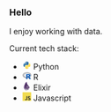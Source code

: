 ### Hello

I enjoy working with data.

Current tech stack:

<ul>
    <li>
        <span>
        <svg width="16px" heigth="16px" viewBox="0 0 128 128">
        <linearGradient id="python-original-a" gradientUnits="userSpaceOnUse" x1="70.252" y1="1237.476" x2="170.659" y2="1151.089" gradientTransform="matrix(.563 0 0 -.568 -29.215 707.817)"><stop offset="0" stop-color="#5A9FD4"></stop><stop offset="1" stop-color="#306998"></stop></linearGradient><linearGradient id="python-original-b" gradientUnits="userSpaceOnUse" x1="209.474" y1="1098.811" x2="173.62" y2="1149.537" gradientTransform="matrix(.563 0 0 -.568 -29.215 707.817)"><stop offset="0" stop-color="#FFD43B"></stop><stop offset="1" stop-color="#FFE873"></stop></linearGradient><path fill="url(#python-original-a)" d="M63.391 1.988c-4.222.02-8.252.379-11.8 1.007-10.45 1.846-12.346 5.71-12.346 12.837v9.411h24.693v3.137H29.977c-7.176 0-13.46 4.313-15.426 12.521-2.268 9.405-2.368 15.275 0 25.096 1.755 7.311 5.947 12.519 13.124 12.519h8.491V67.234c0-8.151 7.051-15.34 15.426-15.34h24.665c6.866 0 12.346-5.654 12.346-12.548V15.833c0-6.693-5.646-11.72-12.346-12.837-4.244-.706-8.645-1.027-12.866-1.008zM50.037 9.557c2.55 0 4.634 2.117 4.634 4.721 0 2.593-2.083 4.69-4.634 4.69-2.56 0-4.633-2.097-4.633-4.69-.001-2.604 2.073-4.721 4.633-4.721z" transform="translate(0 10.26)"></path><path fill="url(#python-original-b)" d="M91.682 28.38v10.966c0 8.5-7.208 15.655-15.426 15.655H51.591c-6.756 0-12.346 5.783-12.346 12.549v23.515c0 6.691 5.818 10.628 12.346 12.547 7.816 2.297 15.312 2.713 24.665 0 6.216-1.801 12.346-5.423 12.346-12.547v-9.412H63.938v-3.138h37.012c7.176 0 9.852-5.005 12.348-12.519 2.578-7.735 2.467-15.174 0-25.096-1.774-7.145-5.161-12.521-12.348-12.521h-9.268zM77.809 87.927c2.561 0 4.634 2.097 4.634 4.692 0 2.602-2.074 4.719-4.634 4.719-2.55 0-4.633-2.117-4.633-4.719 0-2.595 2.083-4.692 4.633-4.692z" transform="translate(0 10.26)"></path><radialGradient id="python-original-c" cx="1825.678" cy="444.45" r="26.743" gradientTransform="matrix(0 -.24 -1.055 0 532.979 557.576)" gradientUnits="userSpaceOnUse"><stop offset="0" stop-color="#B8B8B8" stop-opacity=".498"></stop><stop offset="1" stop-color="#7F7F7F" stop-opacity="0"></stop></radialGradient><path opacity=".444" fill="url(#python-original-c)" d="M97.309 119.597c0 3.543-14.816 6.416-33.091 6.416-18.276 0-33.092-2.873-33.092-6.416 0-3.544 14.815-6.417 33.092-6.417 18.275 0 33.091 2.872 33.091 6.417z"></path>
        </svg>
        Python
        </span>
    </li>
    <li>
        <span>
        <svg width="16px" heigth="16px" viewBox="0 0 128 128">
        <defs><linearGradient id="r-original-a" x1=".741" x2="590.86" y1="3.666" y2="593.79" gradientTransform="matrix(.2169 0 0 .14527 -.16 14.112)" gradientUnits="userSpaceOnUse"><stop stop-color="#cbced0" offset="0"></stop><stop stop-color="#84838b" offset="1"></stop></linearGradient><linearGradient id="r-original-b" x1="301.03" x2="703.07" y1="151.4" y2="553.44" gradientTransform="matrix(.17572 0 0 .17931 -.16 14.112)" gradientUnits="userSpaceOnUse"><stop stop-color="#276dc3" offset="0"></stop><stop stop-color="#165caa" offset="1"></stop></linearGradient></defs><path d="M64 100.38c-35.346 0-64-19.19-64-42.863 0-23.672 28.654-42.863 64-42.863s64 19.19 64 42.863c0 23.672-28.654 42.863-64 42.863zm9.796-68.967c-26.866 0-48.646 13.119-48.646 29.303 0 16.183 21.78 29.303 48.646 29.303s46.693-8.97 46.693-29.303c0-20.327-19.827-29.303-46.693-29.303z" fill="url(#r-original-a)" fill-rule="evenodd"></path><path d="M97.469 81.033s3.874 1.169 6.124 2.308c.78.395 2.132 1.183 3.106 2.219a8.388 8.388 0 011.42 2.04l15.266 25.74-24.674.01-11.537-21.666s-2.363-4.06-3.817-5.237c-1.213-.982-1.73-1.331-2.929-1.331h-5.862l.004 28.219-21.833.009V41.26h43.844s19.97.36 19.97 19.359c0 18.999-19.082 20.413-19.082 20.413zm-9.497-24.137l-13.218-.009-.006 12.258 13.224-.005s6.124-.019 6.124-6.235c0-6.34-6.124-6.009-6.124-6.009z" fill="url(#r-original-b)" fill-rule="evenodd"></path>
        </svg>    
        R
        </span>
    </li>
    <li>
        <span>
        <svg width="16px" heigth="16px" viewBox="0 0 128 128">
        <linearGradient id="elixir-original-a" gradientUnits="userSpaceOnUse" x1="835.592" y1="-36.546" x2="821.211" y2="553.414" gradientTransform="matrix(.1297 0 0 .2 -46.03 17.198)"><stop offset="0" stop-color="#d9d8dc"></stop><stop offset="1" stop-color="#fff" stop-opacity=".385"></stop></linearGradient><path fill-rule="evenodd" clip-rule="evenodd" fill="url(#elixir-original-a)" d="M64.4.5C36.7 13.9 1.9 83.4 30.9 113.9c26.8 33.5 85.4 1.3 68.4-40.5-21.5-36-35-37.9-34.9-72.9z"></path><linearGradient id="elixir-original-b" gradientUnits="userSpaceOnUse" x1="942.357" y1="-40.593" x2="824.692" y2="472.243" gradientTransform="matrix(.1142 0 0 .2271 -47.053 17.229)"><stop offset="0" stop-color="#8d67af" stop-opacity=".672"></stop><stop offset="1" stop-color="#9f8daf"></stop></linearGradient><path fill-rule="evenodd" clip-rule="evenodd" fill="url(#elixir-original-b)" d="M64.4.2C36.8 13.6 1.9 82.9 31 113.5c10.7 12.4 28 16.5 37.7 9.1 26.4-18.8 7.4-53.1 10.4-78.5C68.1 33.9 64.2 11.3 64.4.2z"></path><linearGradient id="elixir-original-c" gradientUnits="userSpaceOnUse" x1="924.646" y1="120.513" x2="924.646" y2="505.851" gradientTransform="matrix(.1227 0 0 .2115 -46.493 17.206)"><stop offset="0" stop-color="#26053d" stop-opacity=".762"></stop><stop offset="1" stop-color="#b7b4b4" stop-opacity=".278"></stop></linearGradient><path fill-rule="evenodd" clip-rule="evenodd" fill="url(#elixir-original-c)" d="M56.7 4.3c-22.3 15.9-28.2 75-24.1 94.2 8.2 48.1 75.2 28.3 69.6-16.5-6-29.2-48.8-39.2-45.5-77.7z"></path><linearGradient id="elixir-original-d" gradientUnits="userSpaceOnUse" x1="428.034" y1="198.448" x2="607.325" y2="559.255" gradientTransform="matrix(.1848 0 0 .1404 -42.394 17.138)"><stop offset="0" stop-color="#91739f" stop-opacity=".46"></stop><stop offset="1" stop-color="#32054f" stop-opacity=".54"></stop></linearGradient><path fill-rule="evenodd" clip-rule="evenodd" fill="url(#elixir-original-d)" d="M78.8 49.8c10.4 13.4 12.7 22.6 6.8 27.9-27.7 19.4-61.3 7.4-54-37.3C22.1 63 4.5 96.8 43.3 101.6c20.8 3.6 54 2 58.9-16.1-.2-15.9-10.8-22.9-23.4-35.7z"></path><linearGradient id="elixir-original-e" gradientUnits="userSpaceOnUse" x1="907.895" y1="540.636" x2="590.242" y2="201.281" gradientTransform="matrix(.1418 0 0 .1829 -45.23 17.18)"><stop offset="0" stop-color="#463d49" stop-opacity=".331"></stop><stop offset="1" stop-color="#340a50" stop-opacity=".821"></stop></linearGradient><path fill-rule="evenodd" clip-rule="evenodd" fill="url(#elixir-original-e)" d="M38.1 36.4c-2.9 21.2 35.1 77.9 58.3 71-17.7 35.6-56.9-21.2-64-41.7 1.5-11 2.2-16.4 5.7-29.3z"></path><linearGradient id="elixir-original-f" gradientUnits="userSpaceOnUse" x1="1102.297" y1="100.542" x2="1008.071" y2="431.648" gradientTransform="matrix(.106 0 0 .2448 -47.595 17.242)"><stop offset="0" stop-color="#715383" stop-opacity=".145"></stop><stop offset="1" stop-color="#f4f4f4" stop-opacity=".234"></stop></linearGradient><path fill-rule="evenodd" clip-rule="evenodd" fill="url(#elixir-original-f)" d="M60.4 49.7c.8 7.9 3.9 20.5 0 28.8S38.7 102 43.6 115.3c11.4 24.8 37.1-4.4 36.9-19 1.1-11.8-6.6-38.7-1.8-52.5L76.5 41l-13.6-4c-2.2 3.2-3 7.5-2.5 12.7z"></path><linearGradient id="elixir-original-g" gradientUnits="userSpaceOnUse" x1="1354.664" y1="140.06" x2="1059.233" y2="84.466" gradientTransform="matrix(.09173 0 0 .2828 -48.536 17.28)"><stop offset="0" stop-color="#a5a1a8" stop-opacity=".356"></stop><stop offset="1" stop-color="#370c50" stop-opacity=".582"></stop></linearGradient><path fill-rule="evenodd" clip-rule="evenodd" fill="url(#elixir-original-g)" d="M65.3 10.8C36 27.4 48 53.4 49.3 81.6l19.1-55.4c-1.4-5.7-2.3-9.5-3.1-15.4z"></path><path fill-rule="evenodd" clip-rule="evenodd" fill="#330A4C" fill-opacity=".316" d="M68.3 26.1c-14.8 11.7-14.1 31.3-18.6 54 8.1-21.3 4.1-38.2 18.6-54z"></path><path fill-rule="evenodd" clip-rule="evenodd" fill="#FFF" d="M45.8 119.7c8 1.1 12.1 2.2 12.5 3 .3 4.2-11.1 1.2-12.5-3z"></path><path fill-rule="evenodd" clip-rule="evenodd" fill="#EDEDED" fill-opacity=".603" d="M49.8 10.8c-6.9 7.7-14.4 21.8-18.2 29.7-1 6.5-.5 15.7.6 23.5.9-18.2 7.5-39.2 17.6-53.2z"></path>
        </svg>
        Elixir
        <span>
    </li>
    <li>
        <span>
        <svg width="16px" heigth="16px" viewBox="0 0 128 128">
        <path fill="#F0DB4F" d="M1.408 1.408h125.184v125.185H1.408z"></path><path fill="#323330" d="M116.347 96.736c-.917-5.711-4.641-10.508-15.672-14.981-3.832-1.761-8.104-3.022-9.377-5.926-.452-1.69-.512-2.642-.226-3.665.821-3.32 4.784-4.355 7.925-3.403 2.023.678 3.938 2.237 5.093 4.724 5.402-3.498 5.391-3.475 9.163-5.879-1.381-2.141-2.118-3.129-3.022-4.045-3.249-3.629-7.676-5.498-14.756-5.355l-3.688.477c-3.534.893-6.902 2.748-8.877 5.235-5.926 6.724-4.236 18.492 2.975 23.335 7.104 5.332 17.54 6.545 18.873 11.531 1.297 6.104-4.486 8.08-10.234 7.378-4.236-.881-6.592-3.034-9.139-6.949-4.688 2.713-4.688 2.713-9.508 5.485 1.143 2.499 2.344 3.63 4.26 5.795 9.068 9.198 31.76 8.746 35.83-5.176.165-.478 1.261-3.666.38-8.581zM69.462 58.943H57.753l-.048 30.272c0 6.438.333 12.34-.714 14.149-1.713 3.558-6.152 3.117-8.175 2.427-2.059-1.012-3.106-2.451-4.319-4.485-.333-.584-.583-1.036-.667-1.071l-9.52 5.83c1.583 3.249 3.915 6.069 6.902 7.901 4.462 2.678 10.459 3.499 16.731 2.059 4.082-1.189 7.604-3.652 9.448-7.401 2.666-4.915 2.094-10.864 2.07-17.444.06-10.735.001-21.468.001-32.237z"></path>
        </svg>    
        Javascript
        </span>
    </li>
</ul>

<!--
Icons source:
https://github.com/devicons/devicon
-->
